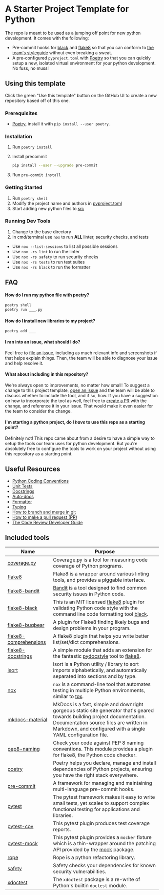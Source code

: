 # A Starter Project Template for Python

The repo is meant to be used as a jumping off point for new python development. It comes with the following:

* Pre-commit hooks for [black](https://github.com/psf/black) and [flake8](https://flake8.pycqa.org/en/latest/) so that you can conform to [the team's styleguide](https://itswiki.bank-banque-canada.ca/display/AECUR/Python+coding+conventions) without even breaking a sweat.
* A pre-configured `pyproject.toml` with [Poetry](https://python-poetry.org/) so that you can quickly setup a new, isolated virtual environment for your python development. No fuss, no muss!

## Using this template

Click the green "Use this template" button on the GitHub UI to create a new repository based off of this one.

### Prerequisites
- [Poetry](https://python-poetry.org/), install it with `pip install --user poetry`.

### Installation
1. Run `poetry install`
2. Install precommit

    ```bash
    pip install --user --upgrade pre-commit
    ```

3. Run `pre-commit install`

### Getting Started
1. Run `poetry shell`
2. Modify the project name and authors in [pyproject.toml](./pyproject.toml)
3. Start adding new python files to [src](./src)

### Running Dev Tools
1. Change to the base directory
2. In cmd/terminal use `nox` to run **ALL** linter, security checks, and tests
  - Use `nox --list-sessions` to list all possible sessions
  - Use `nox -rs lint` to run the linter
  - Use `nox -rs safety` to run security checks
  - Use `nox -rs tests` to run test suites
  - Use `nox -rs black` to run the formatter

## FAQ

#### How do I run my python file with poetry?

```bash
poetry shell
poetry run ___.py
```

#### How do I install new libraries to my project?

`poetry add ___`

#### I ran into an issue, what should I do?

Feel free to [file an issue](https://fcp4agithdp01.bocad.bank-banque-canada.ca/aecurrency/template-python-project/issues), including as much relevant info and screenshots if that helps explain things. Then, the team will be able to diagnose your issue and help resolve it.

#### What about including <insert tool here> in this repository?

We're always open to improvements, no matter how small! To suggest a change to this project template, [open an issue](https://fcp4agithdp01.bocad.bank-banque-canada.ca/aecurrency/template-python-project/issues) and the team will be able to discuss whether to include the tool, and if so, how. If you have a suggestion on how to incorporate the tool as well, feel free to [create a PR](https://fcp4agithdp01.bocad.bank-banque-canada.ca/aecurrency/template-python-project/pulls) with the change, and reference it in your issue. That would make it even easier for the team to consider the change.

#### I'm starting a python project, do I _have_ to use this repo as a starting point?

Definitely not! This repo came about from a desire to have a simple way to setup the tools our team uses for python development. But you're absolutely free to configure the tools to work on your project without using this repository as a starting point.

## Useful Resources

- [Python Coding Conventions](https://itswiki.bank-banque-canada.ca/display/AECUR/Python+coding+conventions)
- [Unit Tests](https://docs.pytest.org/en/latest/)
- [Docstrings](https://www.python.org/dev/peps/pep-0257/)
- [Auto-docs](https://www.mkdocs.org/#overview)
- [Formatter](https://github.com/psf/black)
- [Typing](https://docs.python.org/3/library/typing.html)
- [How to branch and merge in git](https://itswiki.bank-banque-canada.ca/display/AECUR/Introduction+to+GitHub#IntroductiontoGitHub-Branchingandmerging)
- [How to make a pull request (PR)](https://itswiki.bank-banque-canada.ca/display/AECUR/Introduction+to+GitHub#IntroductiontoGitHub-CreatingaPullRequest(PR))
- [The Code Review Developer Guide](https://itswiki.bank-banque-canada.ca/display/AECUR/Code+Review+Developer+Guide)


## Included tools

|Name|Purpose|
|----|----|
|[coverage.py](https://coverage.readthedocs.io)|Coverage.py is a tool for measuring code coverage of Python programs.|
|[flake8](https://github.com/pycqa/flake8)|Flake8 is a wrapper around various linting tools, and provides a plggable interface.|
|[flake8-bandit](https://pypi.org/project/flake8-bandit/)|[Bandit](https://bandit.readthedocs.io/en/latest/) is a tool designed to find common security issues in Python code.|
|[flake8-black](https://github.com/peterjc/flake8-black)|This is an MIT licensed [flake8](https://github.com/pycqa/flake8) plugin for validating Python code style with the command line code formatting tool [black](https://github.com/psf/black).|
|[flake8-bugbear](https://github.com/PyCQA/flake8-bugbear)|A plugin for Flake8 finding likely bugs and design problems in your program.|
|[flake8-comprehensions](https://github.com/adamchainz/flake8-comprehensions)|A flake8 plugin that helps you write better list/set/dict comprehensions.|
|[flake8-docstrings](https://github.com/PyCQA/flake8-docstrings)|A simple module that adds an extension for the fantastic [pydocstyle](https://github.com/pycqa/pydocstyle) tool to [flake8](https://github.com/pycqa/flake8).|
|[isort](https://pycqa.github.io/isort/)|isort is a Python utility / library to sort imports alphabetically, and automatically separated into sections and by type.|
|[nox](https://nox.thea.codes/en/stable/)|`nox` is a command-line tool that automates testing in multiple Python environments, similar to [tox](https://tox.readthedocs.org/).|
|[mkdocs-material](https://squidfunk.github.io/mkdocs-material/)|MkDocs is a fast, simple and downright gorgeous static site generator that's geared towards building project documentation. Documentation source files are written in Markdown, and configured with a single YAML configuration file.|
|[pep8-naming](https://github.com/PyCQA/pep8-naming)|Check your code against PEP 8 naming conventions. This module provides a plugin for flake8, the Python code checker.|
|[poetry](https://python-poetry.org/)|Poetry helps you declare, manage and install dependencies of Python projects, ensuring you have the right stack everywhere.|
|[pre-commit](https://pre-commit.com/)|A framework for managing and maintaining multi-language pre-commit hooks.|
|[pytest](https://docs.pytest.org/)|The pytest framework makes it easy to write small tests, yet scales to support complex functional testing for applications and libraries.|
|[pytest-cov](https://github.com/pytest-dev/pytest-cov)|This pytest plugin produces test coverage reports.|
|[pytest-mock](https://github.com/pytest-dev/pytest-mock/)|This pytest plugin provides a `mocker` fixture which is a thin-wrapper around the patching API provided by the [mock](https://docs.python.org/dev/library/unittest.mock.html) package.|
|[rope](https://github.com/python-rope/rope)|Rope is a python refactoring library.|
|[safety](https://pyup.io/safety/)|Safety checks your dependencies for known security vulnerabilities.|
|[xdoctest](https://github.com/Erotemic/xdoctest)|The `xdoctest` package is a re-write of Python's builtin `doctest` module.|

